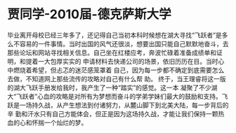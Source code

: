# 贾同学-2010届-德克萨斯大学

毕业离开母校已经三年多了，还记得自己当初本科时候想在湖大寻找“飞跃者”是多么不容易的一件事情。当时出国的风气还很淡，想要出国只能自己默默地奋斗，去那些论坛和网站寻找相关信息。自己坐在红楼应考，奔波忙碌着准备成绩单和证明，和提着一大包厚实实的 申请材料去快递公司的场景，依旧历历在目。当时心中燃烧着希望，但忐忑的迷茫感笼罩着 自己，因为每一步都不确定到底需要怎么去做，不知道网上那些流传的攻略对自己有什么帮 助。 终于，当王理睿将这一版的湖大飞跃手册发给我时，我产生了一种“踏实”的感觉。这一本 凝聚了不少湖大“飞跃者”心血的攻略是对所有为梦想而奋斗的学弟学妹们最大的鼓励和支持。飞跃是一场持久战，从产生想法到付诸努力，从麓山脚下到北美大陆，每一步背后的辛 勤和汗水只有自己方能体会，但正是因为这场持久战，才能让我们保持一颗热血的心和怀揣一个灿烂的梦。
